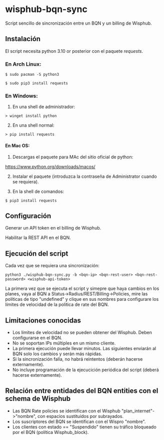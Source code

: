 # wisphub-bqn-sync

Script sencillo de sincronización entre un BQN y un billing de Wisphub.

## Instalación

El script necesita python 3.10 or posterior con el paquete *requests*.

### En Arch Linux:
`$ sudo pacman -S python3`

`$ sudo pip3 install requests`

### En Windows:
1. En una shell de administrador:

`> winget install python`

2. En una shell normal:

`> pip install requests`

#### En Mac OS:
1. Descargas el paquete para MAc del sitio oficial de python:

https://www.python.org/downloads/macos/

2. Instalar el paquete (introduzca la contraseña de Administrator cuando se requiera).

4. En la shell de comandos:

`$ pip3 install requests`

## Configuración

Generar un API token en el billing de Wisphub.

Habilitar la REST API en el BQN.

## Ejecución del script

Cada vez que se requiera una sincronización:

`python3 ./wisphub-bqn-sync.py -b <bqn-ip> <bqn-rest-user> <bqn-rest-password> <wisphub-api-token>`

La primera vez que se ejecuta el script y simepre que haya cambios en los planes, vaya al BQN a Status->Radius/REST/Billing->Policies, mire las políticas de tipo "undefined" y clique en sus nombres para configurare los límites de velocidad de la politica de rate del BQN.

## Limitaciones conocidas

- Los límites de velocidad no se pueden obtener del Wisphub. Deben configurarse en el BQN.
- No se soportan IPs múltiples en un mismo cliente.
- La primera ejecución puede llevar minutos. Las siguientes enviarán al BQN solo los cambios y serán más rápidas.
- Si la sincronización falla, no habrá reintentos (deberán hacerse externamente).
- No incluye programación de la ejecucición periódica del script (deberá hacerse externamente).

## Relación entre entidades del BQN entities con el schema de Wisphub

- Las BQN Rate policies se identifican con el Wisphub "plan_internet"->"nombre", con espacios sustituidos por subrayados.
- Los suscriptores del BQN se identifican con el Wispro "nombre".
- Los clientes con estado == "Suspendido" tienen su tráfico bloqueado por el BQN (política Wisphub_block).